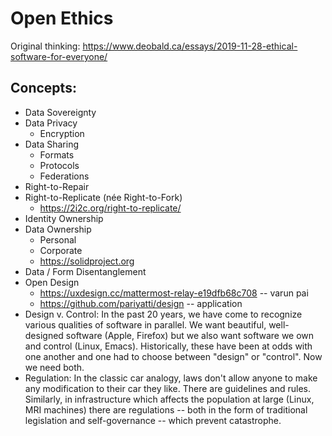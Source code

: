 # Open Ethics

Original thinking:
https://www.deobald.ca/essays/2019-11-28-ethical-software-for-everyone/


## Concepts:

* Data Sovereignty
* Data Privacy
    * Encryption
* Data Sharing
    * Formats
    * Protocols
    * Federations
* Right-to-Repair
* Right-to-Replicate (née Right-to-Fork)
    * https://2i2c.org/right-to-replicate/
* Identity Ownership
* Data Ownership
    * Personal
    * Corporate
    * https://solidproject.org
* Data / Form Disentanglement
* Open Design
    * https://uxdesign.cc/mattermost-relay-e19dfb68c708 -- varun pai
    * https://github.com/pariyatti/design -- application 
* Design v. Control: In the past 20 years, we have come to recognize various qualities of software in parallel. We want beautiful, well-designed software (Apple, Firefox) but we also want software we own and control (Linux, Emacs). Historically, these have been at odds with one another and one had to choose between "design" or "control". Now we need both.
* Regulation: In the classic car analogy, laws don't allow anyone to make any modification to their car they like. There are guidelines and rules. Similarly, in infrastructure which affects the population at large (Linux, MRI machines) there are regulations -- both in the form of traditional legislation and self-governance -- which prevent catastrophe.

